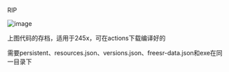 RIP

![image](https://github.com/user-attachments/assets/5310f046-314c-4ef8-8d2e-90faaad0cf37)

上图代码的存档，适用于245x，可在actions下载编译好的

需要persistent、resources.json、versions.json、freesr-data.json和exe在同一目录下